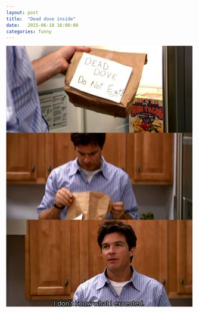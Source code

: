 ```yaml
---
layout: post
title:  "Dead dove inside"
date:   2015-06-10 16:00:00
categories: funny
---
```


![Dead dove](/images/expected.jpg)
